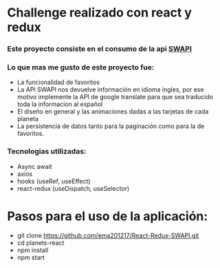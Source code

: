 # Challenge realizado con react y redux

### Este proyecto consiste en el consumo de la api [SWAPI](https://swapi.dev/)

### Lo que mas me gusto de este proyecto fue:
-  La funcionalidad de favoritos
-  La API SWAPI nos devuelve información en idioma ingles, por ese motivo implemente la API de google translate para que sea traducido toda la informacion al español
-  El diseño en general y las animaciones dadas a las tarjetas de cada planeta
-  La persistencia de datos tanto para la paginación como para la de favoritos.

### Tecnologias utilizadas:
- Async await
- axios
- hooks (useRef, useEffect)
- react-redux (useDispatch, useSelector)


# Pasos para el uso de la aplicación:

- git clone https://github.com/ema201217/React-Redux-SWAPI.git
- cd planets-react
- npm install
- npm start
